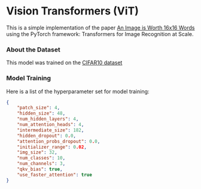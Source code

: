 # Vision Transformers (ViT)

This is a simple implementation of the paper [An Image is Worth 16x16 Words](https://arxiv.org/pdf/2010.11929.pdf) using the PyTorch framework: Transformers for Image Recognition at Scale.

### About the Dataset
This model was trained on the [CIFAR10 dataset](https://www.cs.toronto.edu/~kriz/cifar.html)


### Model Training
Here is a list of the hyperparameter set for model training:
```json
{
    "patch_size": 4,  
    "hidden_size": 48,
    "num_hidden_layers": 4,
    "num_attention_heads": 4,
    "intermediate_size": 182,
    "hidden_dropout": 0.0,
    "attention_probs_dropout": 0.0,
    "initializer_range": 0.02,
    "img_size": 32,
    "num_classes": 10, 
    "num_channels": 3,
    "qkv_bias": true,
    "use_faster_attention": true
}
```

